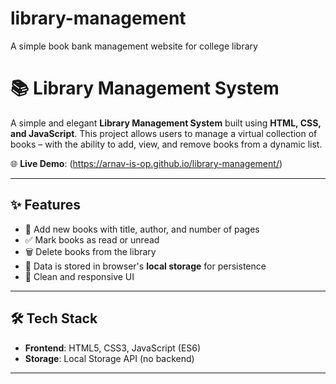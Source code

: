 # library-management
A simple book bank management website for college library
# 📚 Library Management System

A simple and elegant **Library Management System** built using **HTML, CSS, and JavaScript**. This project allows users to manage a virtual collection of books – with the ability to add, view, and remove books from a dynamic list.

🌐 **Live Demo**: (https://arnav-is-op.github.io/library-management/)

---

## ✨ Features

- 📖 Add new books with title, author, and number of pages
- ✅ Mark books as read or unread
- 🗑️ Delete books from the library
- 💾 Data is stored in browser's **local storage** for persistence
- 🧠 Clean and responsive UI

---

## 🛠️ Tech Stack

- **Frontend**: HTML5, CSS3, JavaScript (ES6)
- **Storage**: Local Storage API (no backend)

---


